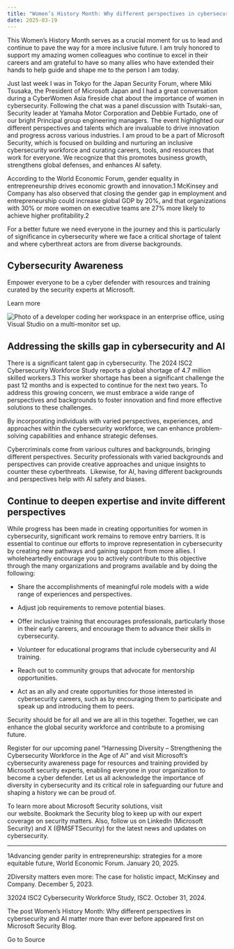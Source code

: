 ```yaml
---
title: "Women’s History Month: Why different perspectives in cybersecurity and AI matter more than ever before"
date: 2025-03-19
---
```


This Women’s History Month serves as a crucial moment for us to lead and continue to pave the way for a more inclusive future. I am truly honored to support my amazing women colleagues who continue to excel in their careers and am grateful to have so many allies who have extended their hands to help guide and shape me to the person I am today.  

Just last week I was in Tokyo for the Japan Security Forum, where Miki Tsusaka, the President of Microsoft Japan and I had a great conversation during a CyberWomen Asia fireside chat about the importance of women in cybersecurity. Following the chat was a panel discussion with Tsutaki-san, Security leader at Yamaha Motor Corporation and Debbie Furtado, one of our bright Principal group engineering managers. The event highlighted our different perspectives and talents which are invaluable to drive innovation and progress across various industries. I am proud to be a part of Microsoft Security, which is focused on building and nurturing an inclusive cybersecurity workforce and curating careers, tools, and resources that work for everyone. We recognize that this promotes business growth, strengthens global defenses, and enhances AI safety. 

According to the World Economic Forum, gender equality in entrepreneurship drives economic growth and innovation.1 McKinsey and Company has also observed that closing the gender gap in employment and entrepreneurship could increase global GDP by 20%, and that organizations with 30% or more women on executive teams are 27% more likely to achieve higher profitability.2  

For a better future we need everyone in the journey and this is particularly of significance in cybersecurity where we face a critical shortage of talent and where cyberthreat actors are from diverse backgrounds.  

## Cybersecurity Awareness

Empower everyone to be a cyber defender with resources and training curated by the security experts at Microsoft.

Learn more

![Photo of a developer coding her workspace in an enterprise office, using Visual Studio on a multi-monitor set up.](https://www.microsoft.com/en-us/security/blog/wp-content/uploads/2025/02/code-injection-exposed-machine-keys-f-1024x576.webp)

## Addressing the skills gap in cybersecurity and AI

There is a significant talent gap in cybersecurity. The 2024 ISC2 Cybersecurity Workforce Study reports a global shortage of 4.7 million skilled workers.3 This worker shortage has been a significant challenge the past 12 months and is expected to continue for the next two years. To address this growing concern, we must embrace a wide range of perspectives and backgrounds to foster innovation and find more effective solutions to these challenges.   

By incorporating individuals with varied perspectives, experiences, and approaches within the cybersecurity workforce, we can enhance problem-solving capabilities and enhance strategic defenses.   

Cybercriminals come from various cultures and backgrounds, bringing different perspectives. Security professionals with varied backgrounds and perspectives can provide creative approaches and unique insights to counter these cyberthreats.  Likewise, for AI, having different backgrounds and perspectives help with AI safety and biases. 

## Continue to deepen expertise and invite different perspectives

While progress has been made in creating opportunities for women in cybersecurity, significant work remains to remove entry barriers. It is essential to continue our efforts to improve representation in cybersecurity by creating new pathways and gaining support from more allies. I wholeheartedly encourage you to actively contribute to this objective through the many organizations and programs available and by doing the following: 

- Share the accomplishments of meaningful role models with a wide range of experiences and perspectives. 

- Adjust job requirements to remove potential biases. 

- Offer inclusive training that encourages professionals, particularly those in their early careers, and encourage them to advance their skills in cybersecurity. 

- Volunteer for educational programs that include cybersecurity and AI training. 

- Reach out to community groups that advocate for mentorship opportunities. 

- Act as an ally and create opportunities for those interested in cybersecurity careers, such as by encouraging them to participate and speak up and introducing them to peers. 

Security should be for all and we are all in this together. Together, we can enhance the global security workforce and contribute to a promising future.  

Register for our upcoming panel “Harnessing Diversity – Strengthening the Cybersecurity Workforce in the Age of AI” and visit Microsoft’s cybersecurity awareness page for resources and training provided by Microsoft security experts, enabling everyone in your organization to become a cyber defender. Let us all acknowledge the importance of diversity in cybersecurity and its critical role in safeguarding our future and shaping a history we can be proud of. 

To learn more about Microsoft Security solutions, visit our website. Bookmark the Security blog to keep up with our expert coverage on security matters. Also, follow us on LinkedIn (Microsoft Security) and X (@MSFTSecurity) for the latest news and updates on cybersecurity.

* * *

1Advancing gender parity in entrepreneurship: strategies for a more equitable future, World Economic Forum. January 20, 2025.

2Diversity matters even more: The case for holistic impact, McKinsey and Company. December 5, 2023.

32024 ISC2 Cybersecurity Workforce Study, ISC2. October 31, 2024.

The post Women’s History Month: Why different perspectives in cybersecurity and AI matter more than ever before appeared first on Microsoft Security Blog.

Go to Source
